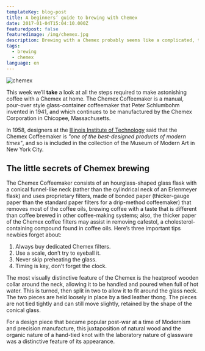 ```yaml
---
templateKey: blog-post
title: A beginners’ guide to brewing with Chemex
date: 2017-01-04T15:04:10.000Z
featuredpost: false
featuredimage: /img/chemex.jpg
description: Brewing with a Chemex probably seems like a complicated, time-consuming ordeal, but once you get used to the process, it becomes a soothing ritual that's worth the effort every time.
tags:
  - brewing
  - chemex
language: en
---
```

![chemex](/img/chemex.jpg)

This week we’ll **take** a look at all the steps required to make astonishing coffee with a Chemex at home. The Chemex Coffeemaker is a manual, pour-over style glass-container coffeemaker that Peter Schlumbohm invented in 1941, and which continues to be manufactured by the Chemex Corporation in Chicopee, Massachusetts.

In 1958, designers at the [Illinois Institute of Technology](https://www.spacefarm.digital) said that the Chemex Coffeemaker is _"one of the best-designed products of modern times"_, and so is included in the collection of the Museum of Modern Art in New York City.

## The little secrets of Chemex brewing

The Chemex Coffeemaker consists of an hourglass-shaped glass flask with a conical funnel-like neck (rather than the cylindrical neck of an Erlenmeyer flask) and uses proprietary filters, made of bonded paper (thicker-gauge paper than the standard paper filters for a drip-method coffeemaker) that removes most of the coffee oils, brewing coffee with a taste that is different than coffee brewed in other coffee-making systems; also, the thicker paper of the Chemex coffee filters may assist in removing cafestol, a cholesterol-containing compound found in coffee oils. Here’s three important tips newbies forget about:

1. Always buy dedicated Chemex filters.
2. Use a scale, don’t try to eyeball it.
3. Never skip preheating the glass.
4. Timing is key, don’t forget the clock.

The most visually distinctive feature of the Chemex is the heatproof wooden collar around the neck, allowing it to be handled and poured when full of hot water. This is turned, then split in two to allow it to fit around the glass neck. The two pieces are held loosely in place by a tied leather thong. The pieces are not tied tightly and can still move slightly, retained by the shape of the conical glass.

For a design piece that became popular post-war at a time of Modernism and precision manufacture, this juxtaposition of natural wood and the organic nature of a hand-tied knot with the laboratory nature of glassware was a distinctive feature of its appearance.

